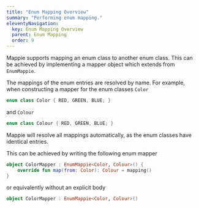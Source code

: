 ```yaml
---
title: "Enum Mapping Overview"
summary: "Performing enum mapping."
eleventyNavigation:
  key: Enum Mapping Overview
  parent: Enum Mapping
  order: 9
---
```


Mappie supports mapping an enum class to another enum class. This can be achieved by implementing a mapper object which
extends from `EnumMappie`.

The mappings of the enum entries are resolved by name. For example, when constructing a mapper for the enum 
classes `Color`
```kotlin
enum class Color { RED, GREEN, BLUE; }
```
and `Colour`
```kotlin
enum class Colour { RED, GREEN, BLUE; }
```
Mappie will resolve all mappings automatically, as the enum classes have identical entries. 

This can be achieved by writing the following enum mapper
```kotlin
object ColorMapper : EnumMappie<Color, Colour>() {
    override fun map(from: Color): Colour = mapping()
}
```
or equivalently without an explicit body
```kotlin
object ColorMapper : EnumMappie<Color, Colour>()
```